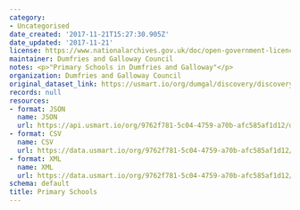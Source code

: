 ```yaml
---
category:
- Uncategorised
date_created: '2017-11-21T15:27:30.905Z'
date_updated: '2017-11-21'
license: https://www.nationalarchives.gov.uk/doc/open-government-licence/version/3/
maintainer: Dumfries and Galloway Council
notes: <p>"Primary Schools in Dumfries and Galloway"</p>
organization: Dumfries and Galloway Council
original_dataset_link: https://usmart.io/org/dumgal/discovery/discovery-view-detail/247a79cc-bd65-43c5-8b3b-26d463febe36
records: null
resources:
- format: JSON
  name: JSON
  url: https://api.usmart.io/org/9762f781-5c04-4759-a70b-afc585af1d12/d1d37cf0-246c-4f67-bcc2-4ab9fbc351ae/1/urql
- format: CSV
  name: CSV
  url: https://data.usmart.io/org/9762f781-5c04-4759-a70b-afc585af1d12/resource?resourceGUID=9eeff79f-6e79-4e91-984a-5cc347b2eaf4
- format: XML
  name: XML
  url: https://data.usmart.io/org/9762f781-5c04-4759-a70b-afc585af1d12/resource?resourceGUID=d6c7780e-7d08-4f74-a2f1-a8fb3ac3ddb4
schema: default
title: Primary Schools
---
```

